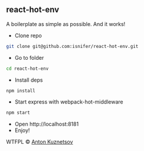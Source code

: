 ## react-hot-env

A boilerplate as simple as possible. And it works!

* Clone repo

```sh
git clone git@github.com:isnifer/react-hot-env.git
```

* Go to folder

```sh
cd react-hot-env
```

* Install deps

```sh
npm install
```

* Start express with webpack-hot-middleware

```sh
npm start
```

* Open http://localhost:8181
* Enjoy!




WTFPL © [Anton Kuznetsov](http://github.com/isnifer)


